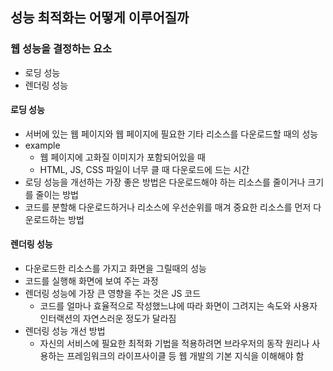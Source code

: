 ## 성능 최적화는 어떻게 이루어질까

### 웹 성능을 결정하는 요소

- 로딩 성능
- 렌더링 성능

#### 로딩 성능

- 서버에 있는 웹 페이지와 웹 페이지에 필요한 기타 리소스를 다운로드할 때의 성능
- example
  - 웹 페이지에 고화질 이미지가 포함되어있을 때
  - HTML, JS, CSS 파일이 너무 클 때 다운로드에 드는 시간
- 로딩 성능을 개선하는 가장 좋은 방법은 다운로드해야 하는 리소스를 줄이거나 크기를 줄이는 방법
- 코드를 분할해 다운로드하거나 리소스에 우선순위를 매겨 중요한 리소스를 먼저 다운로드하는 방법

#### 렌더링 성능

- 다운로드한 리소스를 가지고 화면을 그릴때의 성능
- 코드를 실행해 화면에 보여 주는 과정
- 렌더링 성능에 가장 큰 영향을 주는 것은 JS 코드
  - 코드를 얼마나 효율적으로 작성했느냐에 따라 화면이 그려지는 속도와 사용자 인터랙션의 자연스러운 정도가 달라짐
- 렌더링 성능 개선 방법
  - 자신의 서비스에 필요한 최적화 기법을 적용하려면 브라우저의 동작 원리나 사용하는 프레임워크의 라이프사이클 등 웹 개발의 기본 지식을 이해해야 함
